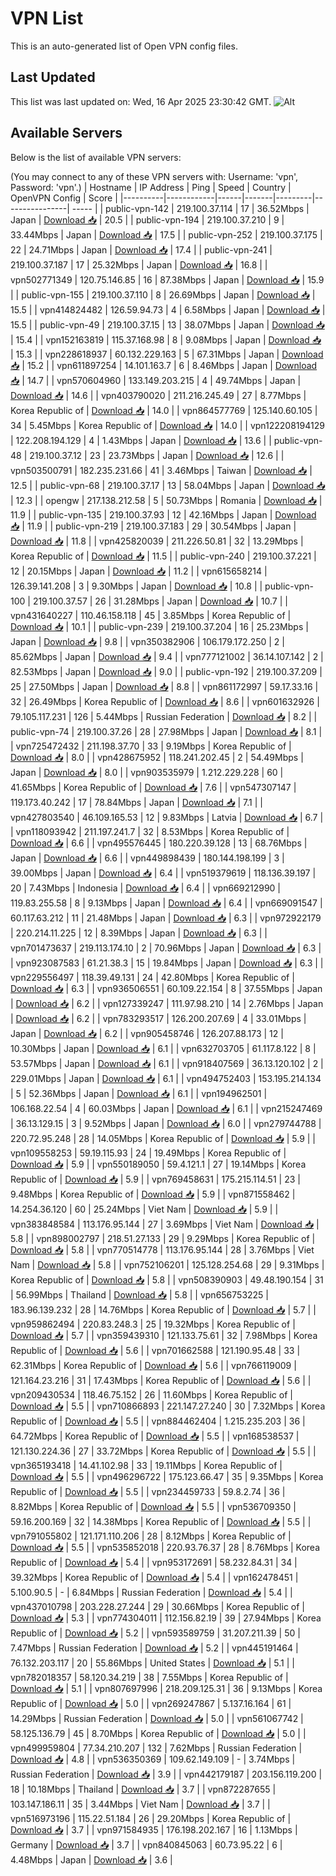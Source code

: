 # VPN List

This is an auto-generated list of Open VPN config files.

## Last Updated

This list was last updated on: Wed, 16 Apr 2025 23:30:42 GMT.
![Alt](https://repobeats.axiom.co/api/embed/186b98318ef1479477931607c1ad7d823f12451f.svg "Repobeats analytics image")

## Available Servers

Below is the list of available VPN servers:

(You may connect to any of these VPN servers with: Username: 'vpn', Password: 'vpn'.)
| Hostname | IP Address | Ping | Speed | Country | OpenVPN Config | Score |
|----------|------------|------|-------|---------|----------------| ----- |
| public-vpn-142 | 219.100.37.114 | 17 | 36.52Mbps | Japan | [Download 📥](./configs/server_0_JP.ovpn) | 20.5 |
| public-vpn-194 | 219.100.37.210 | 9 | 33.44Mbps | Japan | [Download 📥](./configs/server_1_JP.ovpn) | 17.5 |
| public-vpn-252 | 219.100.37.175 | 22 | 24.71Mbps | Japan | [Download 📥](./configs/server_2_JP.ovpn) | 17.4 |
| public-vpn-241 | 219.100.37.187 | 17 | 25.32Mbps | Japan | [Download 📥](./configs/server_3_JP.ovpn) | 16.8 |
| vpn502771349 | 120.75.146.85 | 16 | 87.38Mbps | Japan | [Download 📥](./configs/server_4_JP.ovpn) | 15.9 |
| public-vpn-155 | 219.100.37.110 | 8 | 26.69Mbps | Japan | [Download 📥](./configs/server_5_JP.ovpn) | 15.5 |
| vpn414824482 | 126.59.94.73 | 4 | 6.58Mbps | Japan | [Download 📥](./configs/server_6_JP.ovpn) | 15.5 |
| public-vpn-49 | 219.100.37.15 | 13 | 38.07Mbps | Japan | [Download 📥](./configs/server_7_JP.ovpn) | 15.4 |
| vpn152163819 | 115.37.168.98 | 8 | 9.08Mbps | Japan | [Download 📥](./configs/server_8_JP.ovpn) | 15.3 |
| vpn228618937 | 60.132.229.163 | 5 | 67.31Mbps | Japan | [Download 📥](./configs/server_9_JP.ovpn) | 15.2 |
| vpn611897254 | 14.101.163.7 | 6 | 8.46Mbps | Japan | [Download 📥](./configs/server_10_JP.ovpn) | 14.7 |
| vpn570604960 | 133.149.203.215 | 4 | 49.74Mbps | Japan | [Download 📥](./configs/server_11_JP.ovpn) | 14.6 |
| vpn403790020 | 211.216.245.49 | 27 | 8.77Mbps | Korea Republic of | [Download 📥](./configs/server_12_KR.ovpn) | 14.0 |
| vpn864577769 | 125.140.60.105 | 34 | 5.45Mbps | Korea Republic of | [Download 📥](./configs/server_13_KR.ovpn) | 14.0 |
| vpn122208194129 | 122.208.194.129 | 4 | 1.43Mbps | Japan | [Download 📥](./configs/server_14_JP.ovpn) | 13.6 |
| public-vpn-48 | 219.100.37.12 | 23 | 23.73Mbps | Japan | [Download 📥](./configs/server_15_JP.ovpn) | 12.6 |
| vpn503500791 | 182.235.231.66 | 41 | 3.46Mbps | Taiwan | [Download 📥](./configs/server_16_TW.ovpn) | 12.5 |
| public-vpn-68 | 219.100.37.17 | 13 | 58.04Mbps | Japan | [Download 📥](./configs/server_17_JP.ovpn) | 12.3 |
| opengw | 217.138.212.58 | 5 | 50.73Mbps | Romania | [Download 📥](./configs/server_18_RO.ovpn) | 11.9 |
| public-vpn-135 | 219.100.37.93 | 12 | 42.16Mbps | Japan | [Download 📥](./configs/server_19_JP.ovpn) | 11.9 |
| public-vpn-219 | 219.100.37.183 | 29 | 30.54Mbps | Japan | [Download 📥](./configs/server_20_JP.ovpn) | 11.8 |
| vpn425820039 | 211.226.50.81 | 32 | 13.29Mbps | Korea Republic of | [Download 📥](./configs/server_21_KR.ovpn) | 11.5 |
| public-vpn-240 | 219.100.37.221 | 12 | 20.15Mbps | Japan | [Download 📥](./configs/server_22_JP.ovpn) | 11.2 |
| vpn615658214 | 126.39.141.208 | 3 | 9.30Mbps | Japan | [Download 📥](./configs/server_23_JP.ovpn) | 10.8 |
| public-vpn-100 | 219.100.37.57 | 26 | 31.28Mbps | Japan | [Download 📥](./configs/server_24_JP.ovpn) | 10.7 |
| vpn431640227 | 110.46.158.118 | 45 | 3.85Mbps | Korea Republic of | [Download 📥](./configs/server_25_KR.ovpn) | 10.1 |
| public-vpn-239 | 219.100.37.204 | 16 | 25.23Mbps | Japan | [Download 📥](./configs/server_26_JP.ovpn) | 9.8 |
| vpn350382906 | 106.179.172.250 | 2 | 85.62Mbps | Japan | [Download 📥](./configs/server_27_JP.ovpn) | 9.4 |
| vpn777121002 | 36.14.107.142 | 2 | 82.53Mbps | Japan | [Download 📥](./configs/server_28_JP.ovpn) | 9.0 |
| public-vpn-192 | 219.100.37.209 | 25 | 27.50Mbps | Japan | [Download 📥](./configs/server_29_JP.ovpn) | 8.8 |
| vpn861172997 | 59.17.33.16 | 32 | 26.49Mbps | Korea Republic of | [Download 📥](./configs/server_30_KR.ovpn) | 8.6 |
| vpn601632926 | 79.105.117.231 | 126 | 5.44Mbps | Russian Federation | [Download 📥](./configs/server_31_RU.ovpn) | 8.2 |
| public-vpn-74 | 219.100.37.26 | 28 | 27.98Mbps | Japan | [Download 📥](./configs/server_32_JP.ovpn) | 8.1 |
| vpn725472432 | 211.198.37.70 | 33 | 9.19Mbps | Korea Republic of | [Download 📥](./configs/server_33_KR.ovpn) | 8.0 |
| vpn428675952 | 118.241.202.45 | 2 | 54.49Mbps | Japan | [Download 📥](./configs/server_34_JP.ovpn) | 8.0 |
| vpn903535979 | 1.212.229.228 | 60 | 41.65Mbps | Korea Republic of | [Download 📥](./configs/server_35_KR.ovpn) | 7.6 |
| vpn547307147 | 119.173.40.242 | 17 | 78.84Mbps | Japan | [Download 📥](./configs/server_36_JP.ovpn) | 7.1 |
| vpn427803540 | 46.109.165.53 | 12 | 9.83Mbps | Latvia | [Download 📥](./configs/server_37_LV.ovpn) | 6.7 |
| vpn118093942 | 211.197.241.7 | 32 | 8.53Mbps | Korea Republic of | [Download 📥](./configs/server_38_KR.ovpn) | 6.6 |
| vpn495576445 | 180.220.39.128 | 13 | 68.76Mbps | Japan | [Download 📥](./configs/server_39_JP.ovpn) | 6.6 |
| vpn449898439 | 180.144.198.199 | 3 | 39.00Mbps | Japan | [Download 📥](./configs/server_40_JP.ovpn) | 6.4 |
| vpn519379619 | 118.136.39.197 | 20 | 7.43Mbps | Indonesia | [Download 📥](./configs/server_41_ID.ovpn) | 6.4 |
| vpn669212990 | 119.83.255.58 | 8 | 9.13Mbps | Japan | [Download 📥](./configs/server_42_JP.ovpn) | 6.4 |
| vpn669091547 | 60.117.63.212 | 11 | 21.48Mbps | Japan | [Download 📥](./configs/server_43_JP.ovpn) | 6.3 |
| vpn972922179 | 220.214.11.225 | 12 | 8.39Mbps | Japan | [Download 📥](./configs/server_44_JP.ovpn) | 6.3 |
| vpn701473637 | 219.113.174.10 | 2 | 70.96Mbps | Japan | [Download 📥](./configs/server_45_JP.ovpn) | 6.3 |
| vpn923087583 | 61.21.38.3 | 15 | 19.84Mbps | Japan | [Download 📥](./configs/server_46_JP.ovpn) | 6.3 |
| vpn229556497 | 118.39.49.131 | 24 | 42.80Mbps | Korea Republic of | [Download 📥](./configs/server_47_KR.ovpn) | 6.3 |
| vpn936506551 | 60.109.22.154 | 8 | 37.55Mbps | Japan | [Download 📥](./configs/server_48_JP.ovpn) | 6.2 |
| vpn127339247 | 111.97.98.210 | 14 | 2.76Mbps | Japan | [Download 📥](./configs/server_49_JP.ovpn) | 6.2 |
| vpn783293517 | 126.200.207.69 | 4 | 33.01Mbps | Japan | [Download 📥](./configs/server_50_JP.ovpn) | 6.2 |
| vpn905458746 | 126.207.88.173 | 12 | 10.30Mbps | Japan | [Download 📥](./configs/server_51_JP.ovpn) | 6.1 |
| vpn632703705 | 61.117.8.122 | 8 | 53.57Mbps | Japan | [Download 📥](./configs/server_52_JP.ovpn) | 6.1 |
| vpn918407569 | 36.13.120.102 | 2 | 229.01Mbps | Japan | [Download 📥](./configs/server_53_JP.ovpn) | 6.1 |
| vpn494752403 | 153.195.214.134 | 5 | 52.36Mbps | Japan | [Download 📥](./configs/server_54_JP.ovpn) | 6.1 |
| vpn194962501 | 106.168.22.54 | 4 | 60.03Mbps | Japan | [Download 📥](./configs/server_55_JP.ovpn) | 6.1 |
| vpn215247469 | 36.13.129.15 | 3 | 9.52Mbps | Japan | [Download 📥](./configs/server_56_JP.ovpn) | 6.0 |
| vpn279744788 | 220.72.95.248 | 28 | 14.05Mbps | Korea Republic of | [Download 📥](./configs/server_57_KR.ovpn) | 5.9 |
| vpn109558253 | 59.19.115.93 | 24 | 19.49Mbps | Korea Republic of | [Download 📥](./configs/server_58_KR.ovpn) | 5.9 |
| vpn550189050 | 59.4.121.1 | 27 | 19.14Mbps | Korea Republic of | [Download 📥](./configs/server_59_KR.ovpn) | 5.9 |
| vpn769458631 | 175.215.114.51 | 23 | 9.48Mbps | Korea Republic of | [Download 📥](./configs/server_60_KR.ovpn) | 5.9 |
| vpn871558462 | 14.254.36.120 | 60 | 25.24Mbps | Viet Nam | [Download 📥](./configs/server_61_VN.ovpn) | 5.9 |
| vpn383848584 | 113.176.95.144 | 27 | 3.69Mbps | Viet Nam | [Download 📥](./configs/server_62_VN.ovpn) | 5.8 |
| vpn898002797 | 218.51.27.133 | 29 | 9.29Mbps | Korea Republic of | [Download 📥](./configs/server_63_KR.ovpn) | 5.8 |
| vpn770514778 | 113.176.95.144 | 28 | 3.76Mbps | Viet Nam | [Download 📥](./configs/server_64_VN.ovpn) | 5.8 |
| vpn752106201 | 125.128.254.68 | 29 | 9.31Mbps | Korea Republic of | [Download 📥](./configs/server_65_KR.ovpn) | 5.8 |
| vpn508390903 | 49.48.190.154 | 31 | 56.99Mbps | Thailand | [Download 📥](./configs/server_66_TH.ovpn) | 5.8 |
| vpn656753225 | 183.96.139.232 | 28 | 14.76Mbps | Korea Republic of | [Download 📥](./configs/server_67_KR.ovpn) | 5.7 |
| vpn959862494 | 220.83.248.3 | 25 | 19.32Mbps | Korea Republic of | [Download 📥](./configs/server_68_KR.ovpn) | 5.7 |
| vpn359439310 | 121.133.75.61 | 32 | 7.98Mbps | Korea Republic of | [Download 📥](./configs/server_69_KR.ovpn) | 5.6 |
| vpn701662588 | 121.190.95.48 | 33 | 62.31Mbps | Korea Republic of | [Download 📥](./configs/server_70_KR.ovpn) | 5.6 |
| vpn766119009 | 121.164.23.216 | 31 | 17.43Mbps | Korea Republic of | [Download 📥](./configs/server_71_KR.ovpn) | 5.6 |
| vpn209430534 | 118.46.75.152 | 26 | 11.60Mbps | Korea Republic of | [Download 📥](./configs/server_72_KR.ovpn) | 5.5 |
| vpn710866893 | 221.147.27.240 | 30 | 7.32Mbps | Korea Republic of | [Download 📥](./configs/server_73_KR.ovpn) | 5.5 |
| vpn884462404 | 1.215.235.203 | 36 | 64.72Mbps | Korea Republic of | [Download 📥](./configs/server_74_KR.ovpn) | 5.5 |
| vpn168538537 | 121.130.224.36 | 27 | 33.72Mbps | Korea Republic of | [Download 📥](./configs/server_75_KR.ovpn) | 5.5 |
| vpn365193418 | 14.41.102.98 | 33 | 19.11Mbps | Korea Republic of | [Download 📥](./configs/server_76_KR.ovpn) | 5.5 |
| vpn496296722 | 175.123.66.47 | 35 | 9.35Mbps | Korea Republic of | [Download 📥](./configs/server_77_KR.ovpn) | 5.5 |
| vpn234459733 | 59.8.2.74 | 36 | 8.82Mbps | Korea Republic of | [Download 📥](./configs/server_78_KR.ovpn) | 5.5 |
| vpn536709350 | 59.16.200.169 | 32 | 14.38Mbps | Korea Republic of | [Download 📥](./configs/server_79_KR.ovpn) | 5.5 |
| vpn791055802 | 121.171.110.206 | 28 | 8.12Mbps | Korea Republic of | [Download 📥](./configs/server_80_KR.ovpn) | 5.5 |
| vpn535852018 | 220.93.76.37 | 28 | 8.76Mbps | Korea Republic of | [Download 📥](./configs/server_81_KR.ovpn) | 5.4 |
| vpn953172691 | 58.232.84.31 | 34 | 39.32Mbps | Korea Republic of | [Download 📥](./configs/server_82_KR.ovpn) | 5.4 |
| vpn162478451 | 5.100.90.5 | - | 6.84Mbps | Russian Federation | [Download 📥](./configs/server_83_RU.ovpn) | 5.4 |
| vpn437010798 | 203.228.27.244 | 29 | 30.66Mbps | Korea Republic of | [Download 📥](./configs/server_84_KR.ovpn) | 5.3 |
| vpn774304011 | 112.156.82.19 | 39 | 27.94Mbps | Korea Republic of | [Download 📥](./configs/server_85_KR.ovpn) | 5.2 |
| vpn593589759 | 31.207.211.39 | 50 | 7.47Mbps | Russian Federation | [Download 📥](./configs/server_86_RU.ovpn) | 5.2 |
| vpn445191464 | 76.132.203.117 | 20 | 55.86Mbps | United States | [Download 📥](./configs/server_87_US.ovpn) | 5.1 |
| vpn782018357 | 58.120.34.219 | 38 | 7.55Mbps | Korea Republic of | [Download 📥](./configs/server_88_KR.ovpn) | 5.1 |
| vpn807697996 | 218.209.125.31 | 36 | 9.13Mbps | Korea Republic of | [Download 📥](./configs/server_89_KR.ovpn) | 5.0 |
| vpn269247867 | 5.137.16.164 | 61 | 14.29Mbps | Russian Federation | [Download 📥](./configs/server_90_RU.ovpn) | 5.0 |
| vpn561067742 | 58.125.136.79 | 45 | 8.70Mbps | Korea Republic of | [Download 📥](./configs/server_91_KR.ovpn) | 5.0 |
| vpn499959804 | 77.34.210.207 | 132 | 7.62Mbps | Russian Federation | [Download 📥](./configs/server_92_RU.ovpn) | 4.8 |
| vpn536350369 | 109.62.149.109 | - | 3.74Mbps | Russian Federation | [Download 📥](./configs/server_93_RU.ovpn) | 3.9 |
| vpn442179187 | 203.156.119.200 | 18 | 10.18Mbps | Thailand | [Download 📥](./configs/server_94_TH.ovpn) | 3.7 |
| vpn872287655 | 103.147.186.11 | 35 | 3.44Mbps | Viet Nam | [Download 📥](./configs/server_95_VN.ovpn) | 3.7 |
| vpn516973196 | 115.22.51.184 | 26 | 29.20Mbps | Korea Republic of | [Download 📥](./configs/server_96_KR.ovpn) | 3.7 |
| vpn971584935 | 176.198.202.167 | 16 | 1.13Mbps | Germany | [Download 📥](./configs/server_97_DE.ovpn) | 3.7 |
| vpn840845063 | 60.73.95.22 | 6 | 4.48Mbps | Japan | [Download 📥](./configs/server_98_JP.ovpn) | 3.6 |
